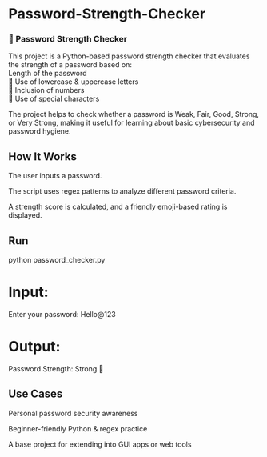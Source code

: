 # Password-Strength-Checker
### 🔐 Password Strength Checker  

This project is a Python-based password strength checker that evaluates the strength of a password based on:  
Length of the password  
🔹 Use of lowercase &amp; uppercase letters  
🔹 Inclusion of numbers  
🔹 Use of special characters

The project helps to check whether a password is Weak, Fair, Good, Strong, or Very Strong, making it useful for learning about basic cybersecurity and password hygiene.

##  How It Works 

The user inputs a password.

The script uses regex patterns to analyze different password criteria.

A strength score is calculated, and a friendly emoji-based rating is displayed.

##  Run
python password_checker.py


# Input:

Enter your password: Hello@123


# Output:

Password Strength: Strong 💪

##  Use Cases

Personal password security awareness

Beginner-friendly Python & regex practice

A base project for extending into GUI apps or web tools
